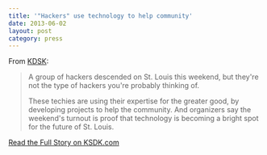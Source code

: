 ```yaml
---
title: '"Hackers" use technology to help community'
date: 2013-06-02
layout: post
category: press
---
```

From [KDSK](http://www.ksdk.com):

> A group of hackers descended on St. Louis this weekend, but they're not the
> type of hackers you're probably thinking of.
>
> These techies are using their expertise for the greater good, by developing
> projects to help the community.  And organizers say the weekend's turnout is
> proof that technology is becoming a bright spot for the future of St. Louis.

[Read the Full Story on KSDK.com](http://www.ksdk.com/news/article/383394/3/Hackers-use-technology-to-help-community)
